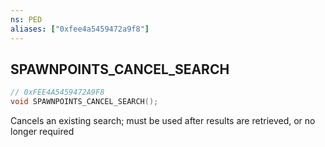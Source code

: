 ```yaml
---
ns: PED
aliases: ["0xfee4a5459472a9f8"]
---
```

## SPAWNPOINTS_CANCEL_SEARCH

```c
// 0xFEE4A5459472A9F8
void SPAWNPOINTS_CANCEL_SEARCH();
```

Cancels an existing search; must be used after results are retrieved, or no longer required

